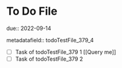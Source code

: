 # To Do File

due:: 2022-09-14

metadatafield:: todoTestFile_379\_4

- [ ] Task of todoTestFile_379 1 [[Query me]]
- [ ] Task of todoTestFile_379 2
